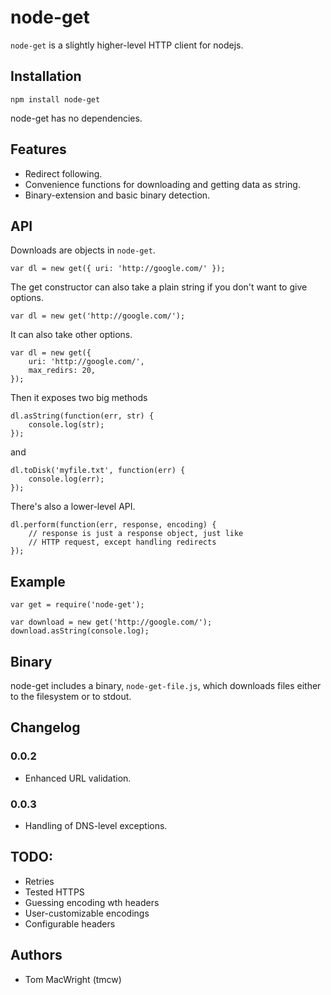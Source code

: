 # node-get

`node-get` is a slightly higher-level HTTP client for nodejs.

## Installation

    npm install node-get

node-get has no dependencies.

## Features

* Redirect following.
* Convenience functions for downloading and getting data as string.
* Binary-extension and basic binary detection.

## API

Downloads are objects in `node-get`.

    var dl = new get({ uri: 'http://google.com/' });

The get constructor can also take a plain string if you don't want to give options.

    var dl = new get('http://google.com/');

It can also take other options.

    var dl = new get({
        uri: 'http://google.com/',
        max_redirs: 20,
    });

Then it exposes two big methods

    dl.asString(function(err, str) {
        console.log(str);
    });

and

    dl.toDisk('myfile.txt', function(err) {
        console.log(err);
    });

There's also a lower-level API.

    dl.perform(function(err, response, encoding) {
        // response is just a response object, just like
        // HTTP request, except handling redirects
    });

## Example

    var get = require('node-get');

    var download = new get('http://google.com/');
    download.asString(console.log);

## Binary

node-get includes a binary, `node-get-file.js`, which downloads 
files either to the filesystem or to stdout.

## Changelog

### 0.0.2

* Enhanced URL validation.

### 0.0.3

* Handling of DNS-level exceptions.

## TODO:

* Retries
* Tested HTTPS
* Guessing encoding wth headers
* User-customizable encodings
* Configurable headers

## Authors

* Tom MacWright (tmcw)
